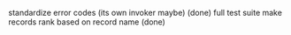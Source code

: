 standardize error codes (its own invoker maybe) (done)
full test suite
make records rank based on record name (done)
